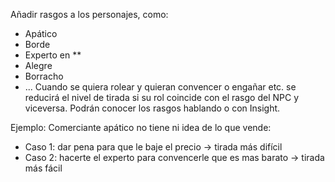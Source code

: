 Añadir rasgos a los personajes, como:
- Apático
- Borde
- Experto en **
- Alegre
- Borracho
- ...
Cuando se quiera rolear y quieran convencer o engañar etc. se reducirá el nivel de tirada si su rol coincide con el rasgo del NPC y viceversa.
Podrán conocer los rasgos hablando o con Insight.

Ejemplo:
Comerciante apático  no tiene ni idea de lo que vende:
- Caso 1: dar pena para que le baje el precio -> tirada más difícil
- Caso 2: hacerte el experto para convencerle que es mas barato -> tirada más fácil
